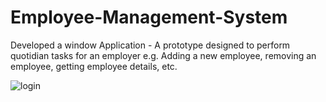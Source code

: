 # Employee-Management-System
Developed a window Application - A prototype designed to perform quotidian tasks for an employer e.g. Adding a new employee, removing an employee, getting employee details, etc.


![login](https://user-images.githubusercontent.com/53615477/118263006-527db000-b4d3-11eb-9e2c-d101181d17fe.png)
